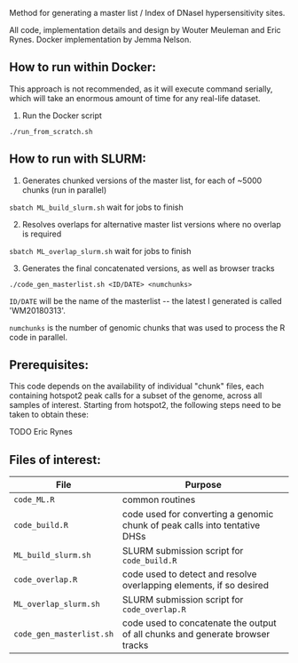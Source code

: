 Method for generating a master list / Index of DNaseI hypersensitivity sites.

All code, implementation details and design by Wouter Meuleman and Eric Rynes. Docker implementation by Jemma Nelson.

## How to run within Docker:
This approach is not recommended, as it will execute command serially, which will take an enormous amount of time for any real-life dataset.

1. Run the Docker script

`./run_from_scratch.sh`

## How to run with SLURM:

1. Generates chunked versions of the master list, for each of ~5000 chunks (run in parallel)

`sbatch ML_build_slurm.sh`
wait for jobs to finish

2. Resolves overlaps for alternative master list versions where no overlap is required

`sbatch ML_overlap_slurm.sh`
wait for jobs to finish

3. Generates the final concatenated versions, as well as browser tracks

`./code_gen_masterlist.sh <ID/DATE> <numchunks>`

`ID/DATE` will be the name of the masterlist -- the latest I generated is called 'WM20180313'.

`numchunks` is the number of genomic chunks that was used to process the R code in parallel.

## Prerequisites:

This code depends on the availability of individual "chunk" files, each containing hotspot2 peak calls for a subset of the genome, across all samples of interest.
Starting from hotspot2, the following steps need to be taken to obtain these:

TODO Eric Rynes

## Files of interest:

| File | Purpose |
| --- | --- |
| `code_ML.R` | common routines |
| `code_build.R` | code used for converting a genomic chunk of peak calls into tentative DHSs |
| `ML_build_slurm.sh` | SLURM submission script for `code_build.R` |
| `code_overlap.R` | code used to detect and resolve overlapping elements, if so desired |
| `ML_overlap_slurm.sh` | SLURM submission script for `code_overlap.R` |
| `code_gen_masterlist.sh` | code used to concatenate the output of all chunks and generate browser tracks |



